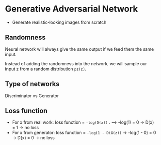 # Generative Adversarial Network

- Generate realistic-looking images from scratch

## Randomness

Neural network will always give the same output if we feed them the same input.

Instead of adding the randomness into the network, we will sample our input z from a random distribution `pz(z)`.

## Type of networks

Discriminator vs Generator

## Loss function

- For x from real work: loss function = `-log(D(x))` . --> -log(1) = 0 -> D(x) = 1 -> no loss
- For x from generator: loss function = `-log(1 - D(G(z))` -> -log(1 - 0) = 0 -> D(x) = 0 -> no loss